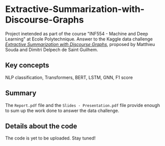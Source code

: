# Extractive-Summarization-with-Discourse-Graphs
Project inetended as part of the course "INF554 - Machine and Deep Learning" at Ecole Polytechnique. Answer to the Kaggle data challenge [*Extractive Summarization with Discourse Graphs*](https://www.kaggle.com/competitions/inf554-extractive-summarization-2023), proposed by Matthieu Souda and Dimitri Delpech de Saint Guilhem.

## Key concepts
NLP classification, Transformers, BERT, LSTM, GNN, F1 score

## Summary
The `Report.pdf` file and the `Slides - Presentation.pdf` file provide enough to sum up the work done to answer the data challenge.

## Details about the code

The code is yet to be uploaded. Stay tuned!


